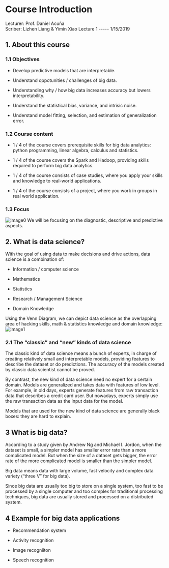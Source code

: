 
# Course Introduction

Lecturer: Prof. Daniel Acuña  
Scriber: Lizhen Liang & Yimin Xiao  Lecture 1 ----- 1/15/2019

## 1. About this course

### 1.1 Objectives

-   Develop predictive models that are interpretable.
    
-   Understand oppotunities / challenges of big data.
    
-   Understanding why / how big data increases accuracy but lowers interpretability.
    
-   Understand the statistical bias, variance, and intrisic noise.
    
-   Understand model fitting, selection, and estimation of generalization error.
    

### 1.2 Course content

-   1 / 4 of the course covers prerequisite skills for big data analytics: python programming, linear algebra, calculus and statistics.
    
-   1 / 4 of the course covers the Spark and Hadoop, providing skills required to perform big data analytics.
    
-   1 / 4 of the course consists of case studies, where you apply your skills and knowledge to real-world applications.
    
-   1 / 4 of the course consists of a project, where you work in groups in real world application.
    

### 1.3 Focus
![image0](https://github.com/sciosci/ist718_notes/blob/master/markdown/image/0.png)
We will be focusing on the diagnostic, descriptive and predictive aspects.

## 2. What is data science?

With the goal of using data to make decisions and drive actions, data science is a combination of:

- Information / computer science

- Mathematics

- Statistics

- Research / Management Science

- Domain Knowledge

Using the Venn Diagram, we can depict data science as the overlapping area of hacking skills, math & statistics knowledge and domain knowledge:
![image1](https://github.com/sciosci/ist718_notes/blob/master/markdown/image/1.png)

### 2.1 The “classic” and “new” kinds of data science

The classic kind of data science means a bunch of experts, in charge of creating relatively small and interpretable models, providing features to describe the dataset or do predictions. The accuracy of the models created by classic data scientist cannot be proved.

By contrast, the new kind of data science need no expert for a certain domain. Models are generalized and takes data with features of low level. For example, in old days, experts generate features from raw transaction data that describes a credit card user. But nowadays, experts simply use the raw transaction data as the input data for the model.

Models that are used for the new kind of data science are generally black boxes: they are hard to explain.

## 3 What is big data?

According to a study given by Andrew Ng and Michael I. Jordon, when the dataset is small, a simpler model has smaller error rate than a more complicated model. But when the size of a dataset gets bigger, the error rate of the more complicated model is smaller than the simpler model.

Big data means data with large volume, fast velocity and complex data variety (“three V” for big data).

Since big data are usually too big to store on a single system, too fast to be processed by a single computer and too complex for traditional processing techniques, big data are usually stored and processed on a distributed system.

## 4 Example for big data applications

- Recommendation system

- Activity recognition

- Image recogniiton

- Speech recognition
